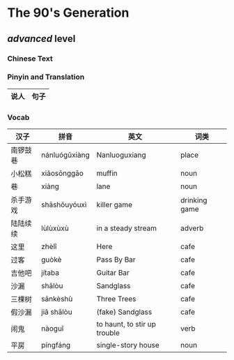 # The 90's Generation
## *advanced* level

### Chinese Text


### Pinyin and Translation
|说人|句子|
|----|----|
### Vocab
|汉子|拼音|英文|词类|
|----|----|----|----|
|南锣鼓巷|nánluógǔxiàng|Nanluoguxiang|place|
|小松糕|xiǎosōnggāo|muffin|noun|
|巷|xiàng|lane|noun|
|杀手游戏|shāshǒuyóuxì|killer game|drinking game|
|陆陆续续|lùlùxùxù|in a steady stream|adverb|
|这里|zhèlǐ|Here|cafe|
|过客|guòkè|Pass By Bar|cafe|
|吉他吧|jítaba|Guitar Bar|cafe|
|沙漏|shālòu|Sandglass|cafe|
|三棵树|sānkèshù|Three Trees|cafe|
|假沙漏|jiǎ shālòu|(fake) Sandglass|cafe|
|闹鬼|nàoguǐ|to haunt, to stir up trouble|verb|
|平房|píngfáng|single-story house|noun|
